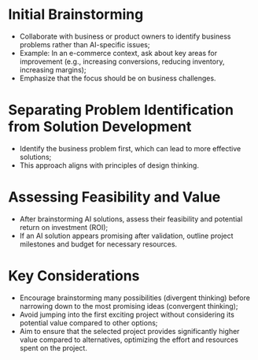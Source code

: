 # Initial Brainstorming

 - Collaborate with business or product owners to identify business problems rather than AI-specific issues;
 - Example: In an e-commerce context, ask about key areas for improvement (e.g., increasing conversions, reducing inventory, increasing margins);
 - Emphasize that the focus should be on business challenges.

# Separating Problem Identification from Solution Development

 - Identify the business problem first, which can lead to more effective solutions;
 - This approach aligns with principles of design thinking.

# Assessing Feasibility and Value

 - After brainstorming AI solutions, assess their feasibility and potential return on investment (ROI);
 - If an AI solution appears promising after validation, outline project milestones and budget for necessary resources.

# Key Considerations

 - Encourage brainstorming many possibilities (divergent thinking) before narrowing down to the most promising ideas (convergent thinking);
 - Avoid jumping into the first exciting project without considering its potential value compared to other options;
 - Aim to ensure that the selected project provides significantly higher value compared to alternatives, optimizing the effort and resources spent on the project.
